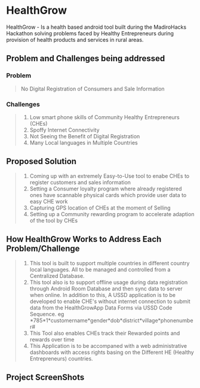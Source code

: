 # HealthGrow
HealthGrow - Is a health based android tool built during the MadiroHacks Hackathon solving problems faced by Healthy Entrepreneurs during provision of health products and services in rural areas.

## Problem and Challenges being addressed
### Problem
> No Digital Registration of Consumers and Sale Information
### Challenges
> 1. Low smart phone skills of Community Healthy Entrepreneurs (CHEs)
> 2. Spoffy Internet Connectivity
> 3. Not Seeing the Benefit of Digital Registration
> 4. Many Local languages in Multiple Countries

## Proposed Solution
> 1. Coming up with an extremely Easy-to-Use tool to enabe CHEs to register customers and sales information
> 2. Setting a Consumer loyalty program where already registered ones have scannable physical cards which provide user data to easy CHE work
> 3. Capturing GPS location of CHEs at the moment of Selling
> 4. Setting up a Community rewarding program to accelerate adaption of the tool by CHEs

## How HealthGrow Works to Address Each Problem/Challenge
> 1. This tool is built to support multiple countries in different country local languages. All to be managed and controlled from a Centralized Database.
> 2. This tool also is to support offline usage during data registration through Android Room Database and then sync data to server when online. In addition to this, 
> A USSD application is to be developed to enable CHE's without internet connection to submit data from the HealthGrowApp Data Forms via  USSD Code Sequence. eg
> \*785\*1\*customername\*gender\*dob\*district\*village\*phonenumber#
> 3. This Tool also enables CHEs track their Rewarded points and rewards over time
> 4. This Application is to be accompaned with a web administrative dashboards with access rights basing on the Different HE (Healthy Entrepreneurs) countries.

## Project ScreenShots
